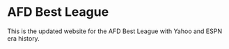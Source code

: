 # AFD Best League

This is the updated website for the AFD Best League with Yahoo and ESPN era history.